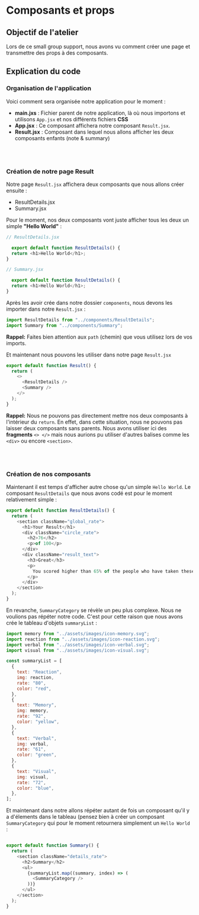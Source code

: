 # Composants et props

## Objectif de l'atelier
Lors de ce small group support, nous avons vu comment créer une page et transmettre des props à des composants.

## Explication du code
### Organisation de l'application

Voici comment sera organisée notre application pour le moment :

- **main.jxs** : Fichier parent de notre application, là où nous importons et utilisons `App.jsx` et nos différents fichiers **CSS**
- **App.jsx** : Ce composant affichera notre composant `Result.jsx`. 
- **Result.jsx** : Composant dans lequel nous allons afficher les deux composants enfants (note & summary)

<br>
<br>

### Création de notre page Result

Notre page `Result.jsx` affichera deux composants que nous allons créer ensuite :
- ResultDetails.jsx
- Summary.jsx

Pour le moment, nos deux composants vont juste afficher tous les deux un simple **"Hello World"** :

```js
// ResultDetails.jsx

  export default function ResultDetails() {
  return <h1>Hello World</h1>;
}

// Summary.jsx

  export default function ResultDetails() {
  return <h1>Hello World</h1>;
}
```

Après les avoir crée dans notre dossier `components`, nous devons les importer dans notre `Result.jsx` :

```js
import ResultDetails from "../components/ResultDetails";
import Summary from "../components/Summary";
```

**Rappel:** Faites bien attention aux `path` (chemin) que vous utilisez lors de vos imports.

Et maintenant nous pouvons les utiliser dans notre page `Result.jsx`

```js
export default function Result() {
  return (
    <>
      <ResultDetails />
      <Summary />
    </>
  );
}
```


**Rappel:** Nous ne pouvons pas directement mettre nos deux composants à l'intérieur du `return`. En effet, dans cette situation, nous ne pouvons pas laisser deux composants sans parents. Nous avons utiliser ici des **fragments** `<> </>` mais nous aurions pu utiliser d'autres balises comme les `<div>` ou encore `<section>`.

<br>
<br>

### Création de nos composants

Maintenant il est temps d'afficher autre chose qu'un simple `Hello World`. Le composant `ResultDetails` que nous avons codé est pour le moment relativement simple :

```js
export default function ResultDetails() {
  return (
    <section className="global_rate">
      <h1>Your Result</h1>
      <div className="circle_rate">
        <h2>76</h2>
        <p>of 100</p>
      </div>
      <div className="result_text">
        <h3>Great</h3>
        <p>
          You scored higher than 65% of the people who have taken these tests.
        </p>
      </div>
    </section>
  );
}
```

En revanche, `SummaryCategory` se révèle un peu plus complexe. Nous ne voulions pas répéter notre code. C'est pour cette raison que nous avons crée le tableau d'objets `summaryList` :

```js
import memory from "../assets/images/icon-memory.svg";
import reaction from "../assets/images/icon-reaction.svg";
import verbal from "../assets/images/icon-verbal.svg";
import visual from "../assets/images/icon-visual.svg";

const summaryList = [
  {
    text: "Reaction",
    img: reaction,
    rate: "80",
    color: "red",
  },
  {
    text: "Memory",
    img: memory,
    rate: "92",
    color: "yellow",
  },
  {
    text: "Verbal",
    img: verbal,
    rate: "61",
    color: "green",
  },
  {
    text: "Visual",
    img: visual,
    rate: "72",
    color: "blue",
  },
];
```

Et maintenant dans notre allons répéter autant de fois un composant qu'il y a d'élements dans le tableau (pensez bien à créer un composant `SummaryCategory` qui pour le moment retournera simplement un `Hello World` :

```js

export default function Summary() {
  return (
    <section className="details_rate">
      <h2>Summary</h2>
      <ul>
        {summaryList.map((summary, index) => (
          <SummaryCategory />
        ))}
      </ul>
    </section>
  );
}

```
